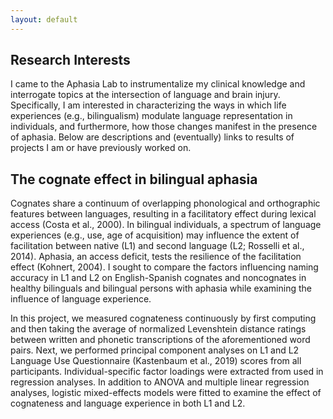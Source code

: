 ```yaml
---
layout: default
---
```


## Research Interests

I came to the Aphasia Lab to instrumentalize my clinical knowledge and interrogate topics at the intersection of language and brain injury. Specifically, I am interested in characterizing the ways in which life experiences (e.g., bilingualism) modulate language representation in individuals, and furthermore, how those changes manifest in the presence of aphasia. Below are descriptions and (eventually) links to results of projects I am or have previously worked on.

## The cognate effect in bilingual aphasia
Cognates share a continuum of overlapping phonological and orthographic features between languages, resulting in a facilitatory effect during lexical access (Costa et al., 2000). In bilingual individuals, a spectrum of language experiences (e.g., use, age of acquisition) may influence the extent of facilitation between native (L1) and second language (L2; Rosselli et al., 2014). Aphasia, an access deficit, tests the resilience of the facilitation effect (Kohnert, 2004). I sought to compare the factors influencing naming accuracy in L1 and L2 on English-Spanish cognates and noncognates in healthy bilinguals and bilingual persons with aphasia while examining the influence of language experience. 

In this project, we measured cognateness continuously by first computing and then taking the average of normalized Levenshtein distance ratings between written and phonetic transcriptions of the aforementioned word pairs. Next, we performed principal component analyses on L1 and L2 Language Use Questionnaire (Kastenbaum et al., 2019) scores from all participants. Individual-specific factor loadings were extracted from used in regression analyses. In addition to ANOVA and multiple linear regression analyses, logistic mixed-effects models were fitted to examine the effect of cognateness and language experience in both L1 and L2.
